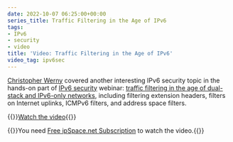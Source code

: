```yaml
---
date: 2022-10-07 06:25:00+00:00
series_title: Traffic Filtering in the Age of IPv6
tags:
- IPv6
- security
- video
title: 'Video: Traffic Filtering in the Age of IPv6'
video_tag: ipv6sec
---
```

[Christopher Werny](https://www.ipspace.net/Author:Christopher_Werny) covered another interesting IPv6 security topic in the hands-on part of [IPv6 security](https://www.ipspace.net/IPv6_security) webinar: [traffic filtering in the age of dual-stack and IPv6-only networks](https://my.ipspace.net/bin/get/IPv6Sec/E4.1%20-%20Traffic%20Filtering%20in%20the%20Age%20of%20IPv6.mp4?doccode=IPv6Sec), including filtering extension headers, filters on Internet uplinks, ICMPv6 filters, and address space filters.

{{<jump>}}[Watch the video](https://my.ipspace.net/bin/get/IPv6Sec/E4.1%20-%20Traffic%20Filtering%20in%20the%20Age%20of%20IPv6.mp4?doccode=IPv6Sec){{</jump>}}

{{<note info >}}You need [Free ipSpace.net Subscription](https://www.ipspace.net/Subscription/Free) to watch the video.{{</note>}}
